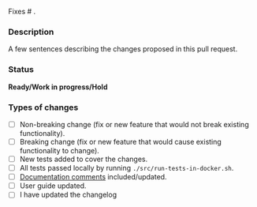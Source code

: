 Fixes # .

### Description
A few sentences describing the changes proposed in this pull request.

### Status
**Ready/Work in progress/Hold**

### Types of changes
<!--- Put an `x` in all the boxes that apply, and remove the not applicable items -->
- [ ] Non-breaking change (fix or new feature that would not break existing functionality).
- [ ] Breaking change (fix or new feature that would cause existing functionality to change).
- [ ] New tests added to cover the changes.
- [ ] All tests passed locally by running `./src/run-tests-in-docker.sh`.
- [ ] [Documentation comments](https://docs.microsoft.com/en-us/dotnet/csharp/language-reference/language-specification/documentation-comments) included/updated.
- [ ] User guide updated.
- [ ] I have updated the changelog
